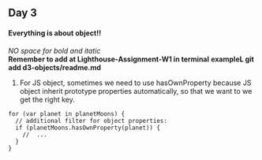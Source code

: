 ## Day 3
#### Everything is about object!!
*NO space for bold and itatic*<br />
**Remember to add at Lighthouse-Assignment-W1 in terminal**
**exampleL git add d3-objects/readme.md**<br/>

1. For JS object, sometimes we need to use hasOwnProperty because JS object inherit prototype properties automatically, so that we want to we get the right key.
```
for (var planet in planetMoons) {
  // additional filter for object properties:
  if (planetMoons.hasOwnProperty(planet)) {
    //  ...
  }
}
```



